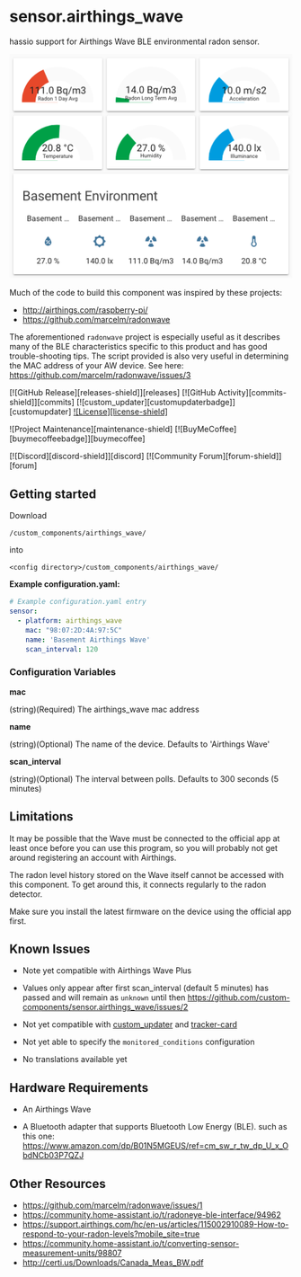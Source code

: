 # sensor.airthings_wave
hassio support for Airthings Wave BLE environmental radon sensor.

![ScreenShot](ScreenShot.png)

Much of the code to build this component was inspired by these projects:
* http://airthings.com/raspberry-pi/
* https://github.com/marcelm/radonwave

The aforementioned `radonwave` project is especially useful as it describes
many of the BLE characteristics specific to this product and has good
trouble-shooting tips. The script provided is also very useful in determining
the MAC address of your AW device. See here:
https://github.com/marcelm/radonwave/issues/3

[![GitHub Release][releases-shield]][releases]
[![GitHub Activity][commits-shield]][commits]
[![custom_updater][customupdaterbadge]][customupdater]
[![License][license-shield]](LICENSE.md)

![Project Maintenance][maintenance-shield]
[![BuyMeCoffee][buymecoffeebadge]][buymecoffee]

[![Discord][discord-shield]][discord]
[![Community Forum][forum-shield]][forum]

## Getting started

Download
```
/custom_components/airthings_wave/
```
into
```
<config directory>/custom_components/airthings_wave/
```
**Example configuration.yaml:**

```yaml
# Example configuration.yaml entry
sensor:
  - platform: airthings_wave
    mac: "98:07:2D:4A:97:5C"
    name: 'Basement Airthings Wave'
    scan_interval: 120
```
### Configuration Variables

**mac**

  (string)(Required) The airthings_wave mac address

**name**

  (string)(Optional) The name of the device. Defaults to 'Airthings Wave'

**scan_interval**

  (string)(Optional) The interval between polls. Defaults to 300 seconds (5 minutes)

## Limitations

It may be possible that the Wave must be connected to the official app at least
once before you can use this program, so you will probably not get around
registering an account with Airthings.

The radon level history stored on the Wave itself cannot be accessed
with this component. To get around this, it connects regularly to the radon
detector.

Make sure you install the latest firmware on the device using the official app
first.

## Known Issues

* Note yet compatible with Airthings Wave Plus

* Values only appear after first scan_interval (default 5 minutes) has passed
and will remain as `unknown` until then
https://github.com/custom-components/sensor.airthings_wave/issues/2

* Not yet compatible with
[custom_updater](https://github.com/custom-components/custom_updater) and
[tracker-card](https://github.com/custom-cards/tracker-card)

* Not yet able to specify the `monitored_conditions` configuration

* No translations available yet


## Hardware Requirements

* An Airthings Wave

* A Bluetooth adapter that supports Bluetooth Low Energy (BLE). such as this
one: https://www.amazon.com/dp/B01N5MGEUS/ref=cm_sw_r_tw_dp_U_x_ObdNCb03P7QZJ

## Other Resources
* https://github.com/marcelm/radonwave/issues/1
* https://community.home-assistant.io/t/radoneye-ble-interface/94962
* https://support.airthings.com/hc/en-us/articles/115002910089-How-to-respond-to-your-radon-levels?mobile_site=true
* https://community.home-assistant.io/t/converting-sensor-measurement-units/98807
* http://certi.us/Downloads/Canada_Meas_BW.pdf
